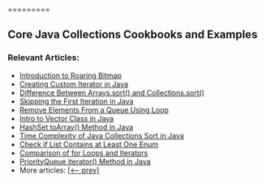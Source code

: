 =========

## Core Java Collections Cookbooks and Examples

### Relevant Articles:
- [Introduction to Roaring Bitmap](https://www.baeldung.com/java-roaring-bitmap-intro)
- [Creating Custom Iterator in Java](https://www.baeldung.com/java-creating-custom-iterator)
- [Difference Between Arrays.sort() and Collections.sort()](https://www.baeldung.com/java-arrays-collections-sort-methods)
- [Skipping the First Iteration in Java](https://www.baeldung.com/java-skip-first-iteration)
- [Remove Elements From a Queue Using Loop](https://www.baeldung.com/java-remove-elements-queue)
- [Intro to Vector Class in Java](https://www.baeldung.com/java-vector-guide)
- [HashSet toArray() Method in Java](https://www.baeldung.com/java-hashset-toarray)
- [Time Complexity of Java Collections Sort in Java](https://www.baeldung.com/java-time-complexity-collections-sort)
- [Check if List Contains at Least One Enum](https://www.baeldung.com/java-list-check-enum-presence)
- [Comparison of for Loops and Iterators](https://www.baeldung.com/java-for-loops-vs-iterators)
- [PriorityQueue iterator() Method in Java](https://www.baeldung.com/java-priorityqueue-iterator)
- More articles: [[<-- prev]](/core-java-modules/core-java-collections-4)
